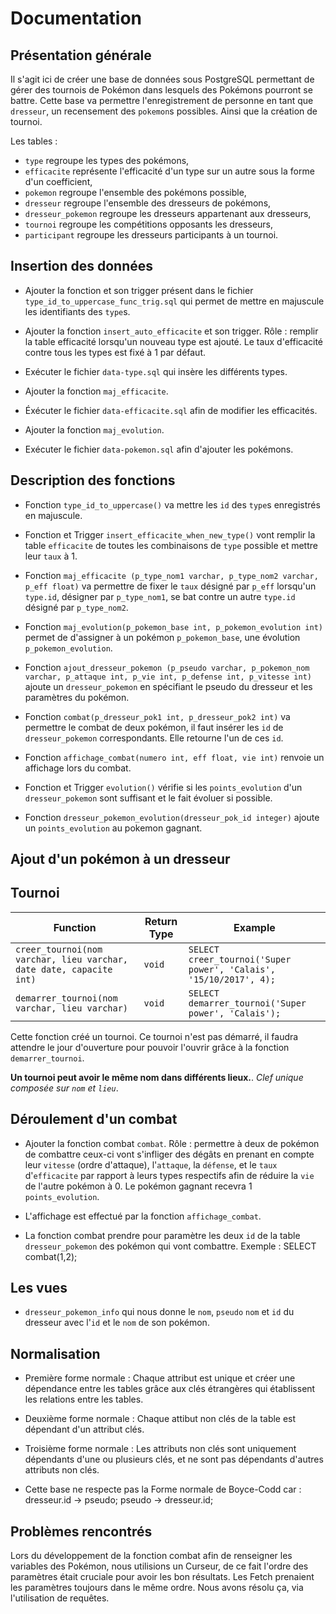 # Documentation

## Présentation générale
Il s'agit ici de créer une base de données sous PostgreSQL permettant de gérer des tournois de Pokémon dans lesquels des Pokémons pourront se battre. Cette base va permettre l'enregistrement de personne en tant que `dresseur`, un recensement des `pokemon`s possibles. Ainsi que la création de tournoi.

Les tables :
- `type` regroupe les types des pokémons,
- `efficacite` représente l'efficacité d'un type sur un autre sous la forme d'un coefficient,
- `pokemon` regroupe l'ensemble des pokémons possible,
- `dresseur` regroupe l'ensemble des dresseurs de pokémons,
- `dresseur_pokemon` regroupe les dresseurs appartenant aux dresseurs,
- `tournoi` regroupe les compétitions opposants les dresseurs,
- `participant` regroupe les dresseurs participants à un tournoi. 


## Insertion des données
- Ajouter la fonction et son trigger présent dans le fichier `type_id_to_uppercase_func_trig.sql` qui permet de mettre en majuscule les identifiants des `type`s.

- Ajouter la fonction `insert_auto_efficacite` et son trigger. Rôle : remplir la table efficacité lorsqu'un nouveau type est ajouté. Le taux d'efficacité contre tous les types est fixé à 1 par défaut.

- Exécuter le fichier `data-type.sql` qui insère les différents types.

- Ajouter la fonction `maj_efficacite`.

- Éxécuter le fichier `data-efficacite.sql` afin de modifier les efficacités.

- Ajouter la fonction `maj_evolution`.

- Exécuter le fichier `data-pokemon.sql` afin d'ajouter les pokémons.

## Description des fonctions
- Fonction `type_id_to_uppercase()` va mettre les `id` des `type`s enregistrés en majuscule.

- Fonction et Trigger `insert_efficacite_when_new_type()` vont remplir la table `efficacite` de toutes les combinaisons de `type` possible et mettre leur `taux` à 1.

- Fonction `maj_efficacite (p_type_nom1 varchar, p_type_nom2 varchar, p_eff float)` va permettre de fixer le `taux` désigné par `p_eff` lorsqu'un `type.id`, désigner par `p_type_nom1`, se bat contre un autre `type.id` désigné par `p_type_nom2`.

- Fonction `maj_evolution(p_pokemon_base int, p_pokemon_evolution int)` permet de d'assigner à un pokémon `p_pokemon_base`, une évolution `p_pokemon_evolution`.

- Fonction `ajout_dresseur_pokemon
  (p_pseudo varchar, p_pokemon_nom varchar, p_attaque int, p_vie int, p_defense int, p_vitesse int)` ajoute un `dresseur_pokemon` en spécifiant le pseudo du dresseur et les paramètres du pokémon.

- Fonction `combat(p_dresseur_pok1 int, p_dresseur_pok2 int)` va permettre le combat de deux pokémon, il faut insérer les `id` de `dresseur_pokemon` correspondants. Elle retourne l'un de ces `id`.

- Fonction `affichage_combat(numero int, eff float, vie int)` renvoie un affichage lors du combat.

- Fonction et Trigger `evolution()` vérifie si les `points_evolution` d'un `dresseur_pokemon` sont suffisant et le fait évoluer si possible.

- Fonction `dresseur_pokemon_evolution(dresseur_pok_id integer)` ajoute un `points_evolution` au pokemon gagnant.




## Ajout d'un pokémon à un dresseur

## Tournoi
| Function                                                                         | Return Type | Example                                                           |
|----------------------------------------------------------------------------------|-------------|-------------------------------------------------------------------|
| `creer_tournoi(nom varchar, lieu varchar, date date, capacite int)`              | `void`      | `SELECT creer_tournoi('Super power', 'Calais', '15/10/2017', 4);` |
| `demarrer_tournoi(nom varchar, lieu varchar)`                                    | `void`      | `SELECT demarrer_tournoi('Super power', 'Calais');`               |


Cette fonction créé un tournoi. Ce tournoi n'est pas démarré, il faudra attendre le jour d'ouverture pour pouvoir l'ouvrir grâce à la fonction `demarrer_tournoi`.


**Un tournoi peut avoir le même nom dans différents lieux.**. *Clef unique composée sur `nom` et `lieu`*.

## Déroulement d'un combat
- Ajouter la fonction combat `combat`. Rôle : permettre à deux de pokémon de combattre ceux-ci vont s'infliger des dégâts en prenant en compte leur `vitesse` (ordre d'attaque), l'`attaque`, la `défense`, et le `taux` d'`efficacite` par rapport à leurs types respectifs afin de réduire la `vie` de l'autre pokémon à 0. Le pokémon gagnant recevra 1 `points_evolution`.

- L'affichage est effectué par la fonction `affichage_combat`.

- La fonction combat prendre pour paramètre les deux `id` de la table `dresseur_pokemon` des pokémon qui vont combattre.
Exemple : SELECT combat(1,2);

## Les vues
- `dresseur_pokemon_info` qui nous donne le `nom`, `pseudo` `nom` et `id` du dresseur avec l'`id` et le `nom` de son pokémon.

## Normalisation
- Première forme normale : Chaque attribut est unique et créer une dépendance entre les tables grâce aux clés étrangères qui établissent les relations entre les tables.

- Deuxième forme normale : Chaque attibut non clés de la table est dépendant d'un attribut clés.

- Troisième forme normale : Les attributs non clés sont uniquement dépendants d'une ou plusieurs clés, et ne sont pas dépendants d'autres attributs non clés.

- Cette base ne respecte pas la Forme normale de Boyce-Codd car :
  dresseur.id -> pseudo;
  pseudo      -> dresseur.id;

## Problèmes rencontrés
Lors du développement de la fonction combat afin de renseigner les variables des Pokémon, nous utilisions un Curseur, de ce fait l'ordre des paramètres était cruciale pour avoir les bon résultats. Les Fetch prenaient les paramètres toujours dans le même ordre. Nous avons résolu ça, via l'utilisation de requêtes.